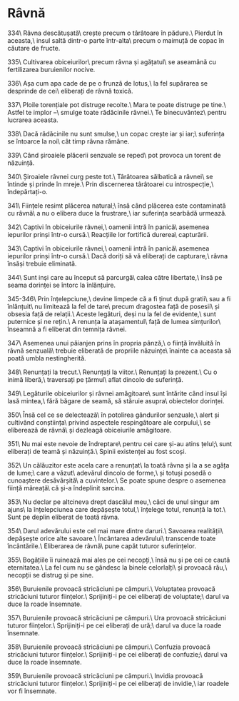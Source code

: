 Râvnă
=====

334\\
Râvna descătușată\\
crește precum o târâtoare în pădure.\\
Pierdut în aceasta,\\
insul saltă dintr-o parte într-alta\\
precum o maimuță de copac în căutare de fructe.

335\\
Cultivarea obiceiurilor\\
precum râvna și agățatul\\
se aseamănă cu fertilizarea buruienilor nocive.

336\\
Așa cum apa cade de pe o frunză de lotus,\\
la fel supărarea se desprinde de cei\\
eliberați de râvnă toxică.

337\\
Ploile torențiale pot distruge recolte.\\
Mara te poate distruge pe tine.\\
Astfel te implor –\\
smulge toate rădăcinile râvnei.\\
Te binecuvântez\\
pentru lucrarea aceasta.

338\\
Dacă rădăcinile nu sunt smulse,\\
un copac crește iar și iar;\\
suferința se întoarce la noi\\
cât timp râvna rămâne.

339\\
Când șiroaiele plăcerii senzuale se reped\\
pot provoca un torent de năzuință.

340\\
Șiroaiele râvnei curg peste tot.\\
Târâtoarea sălbatică a râvnei\\
se întinde și prinde în mreje.\\
Prin discernerea târâtoarei cu introspecție,\\
îndepărtați-o.

341\\
Ființele resimt plăcerea natural;\\
însă când plăcerea este contaminată cu râvnă\\
a nu o elibera duce la frustrare,\\
iar suferința searbădă urmează.

342\\
Captivi în obiceiurile râvnei,\\
oamenii intră în panică\\
asemenea iepurilor prinși într-o cursă.\\
Reacțiile lor fortifică durerea\\
capturării.

343\\
Captivi în obiceiurile râvnei,\\
oamenii intră în panică\\
asemenea iepurilor prinși într-o cursă.\\
Dacă doriți să vă eliberați de capturare,\\
râvna însăși trebuie eliminată.

344\\
Sunt inși care au început să parcurgă\\
calea către libertate,\\
însă pe seama dorinței se întorc la înlănțuire.

345-346\\
Prin înțelepciune,\\
devine limpede că a fi ținut după gratii\\
sau a fi înlănțuit\\
nu limitează la fel de tare\\
precum dragostea față de posesii\\
și obsesia față de relații.\\
Aceste legături, deși nu la fel de evidente,\\
sunt puternice și ne rețin.\\
A renunța la atașamentul\\
față de lumea simțurilor\\
înseamnă a fi eliberat din temnița râvnei.

347\\
Asemenea unui păianjen prins în propria pânză,\\
o ființă învăluită în râvnă senzuală\\
trebuie eliberată de propriile năzuințe\\
înainte ca aceasta să poată umbla nestingherită.

348\\
Renunțați la trecut.\\
Renunțați la viitor.\\
Renunțați la prezent.\\
Cu o inimă liberă,\\
traversați pe țărmul\\
aflat dincolo de suferință.

349\\
Legăturile obiceiurilor și râvnei amăgitoare\\
sunt întărite când insul își lasă mintea,\\
fără băgare de seamă, să stăruie asupra\\
obiectelor dorinței.

350\\
Însă cel ce se delectează\\
în potolirea gândurilor senzuale,\\
alert și cultivând conștiința\\
privind aspectele respingătoare ale corpului,\\
se eliberează de râvnă\\
și dezleagă obiceiurile amăgitoare.

351\\
Nu mai este nevoie de îndreptare\\
pentru cei care și-au atins țelul;\\
sunt eliberați de teamă și năzuință.\\
Spinii existenței au fost scoși.

352\\
Un călăuzitor este acela care a renunțat\\
la toată râvna și la a se agăța de lume;\\
care a văzut\\
adevărul dincolo de forme,\\
și totuși posedă o cunoaștere desăvârșită\\
a cuvintelor.\\
Se poate spune despre o asemenea ființă măreață\\
că și-a îndeplinit sarcina.

353\\
Nu declar pe altcineva drept dascălul meu,\\
căci de unul singur am ajuns\\
la înțelepciunea care depășește totul,\\
înțelege totul, renunță la tot.\\
Sunt pe deplin eliberat de toată râvna.

354\\
Darul adevărului este cel mai mare dintre daruri.\\
Savoarea realității\\
depășește orice alte savoare.\\
Încântarea adevărului\\
transcende toate încântările.\\
Eliberarea de râvnă\\
pune capăt tuturor suferințelor.

355\\
Bogățiile îi ruinează mai ales pe cei necopți,\\
însă nu și pe cei ce caută eternitatea.\\
La fel cum nu se gândesc la binele celorlalți\\
și provoacă rău,\\
necopții se distrug și pe sine.

356\\
Buruienile provoacă stricăciuni pe câmpuri.\\
Voluptatea provoacă stricăciuni tuturor ființelor.\\
Sprijiniți-i pe cei eliberați de voluptate;\\
darul va duce la roade însemnate.

357\\
Buruienile provoacă stricăciuni pe câmpuri.\\
Ura provoacă stricăciuni tuturor ființelor.\\
Sprijiniți-i pe cei eliberați de ură;\\
darul va duce la roade însemnate.

358\\
Buruienile provoacă stricăciuni pe câmpuri.\\
Confuzia provoacă stricăciuni tuturor ființelor.\\
Sprijiniți-i pe cei eliberați de confuzie;\\
darul va duce la roade însemnate.

359\\
Buruienile provoacă stricăciuni pe câmpuri.\\
Invidia provoacă stricăciuni tuturor ființelor.\\
Sprijiniți-i pe cei eliberați de invidie,\\
iar roadele vor fi însemnate.
